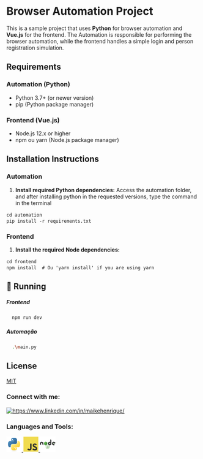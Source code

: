 # Browser Automation Project

This is a sample project that uses **Python** for browser automation and **Vue.js** for the frontend. The Automation is responsible for performing the browser automation, while the frontend handles a simple login and person registration simulation.

## Requirements

### Automation (Python)
- Python 3.7+ (or newer version)
- pip (Python package manager)

### Frontend (Vue.js)
- Node.js 12.x or higher
- npm ou yarn (Node.js package manager)

## Installation Instructions

### Automation
1. **Install required Python dependencies:**
Access the automation folder, and after installing python in the requested versions, type the command in the terminal
```
cd automation
pip install -r requirements.txt
```

### Frontend
1. **Install the required Node dependencies:**
```
cd frontend
npm install  # Ou 'yarn install' if you are using yarn
```

## 🔧 Running <a name = "running"></a>

<h5>Frontend</h5>

```bash
  npm run dev
```


<h5>Automação</h5>

```bash
  .\main.py
```

## License

[MIT](https://choosealicense.com/licenses/mit/)

<h3 align="left">Connect with me:</h3>
<p align="left">
<a href="https://www.linkedin.com/in/maikehenrique/" target="blank"><img align="center" src="https://raw.githubusercontent.com/rahuldkjain/github-profile-readme-generator/master/src/images/icons/Social/linked-in-alt.svg" alt="https://www.linkedin.com/in/maikehenrique/" height="30" width="40" /></a>
</p>

<h3 align="left">Languages and Tools:</h3>
<p align="left"> 

<a href="https://www.python.org/" target="_blank" rel="noreferrer"> 
<img src="https://raw.githubusercontent.com/devicons/devicon/master/icons/python/python-original.svg" alt="javascript" width="40" height="40"/> </a> 

<a href="https://developer.mozilla.org/en-US/docs/Web/JavaScript" target="_blank" rel="noreferrer"> 
<img src="https://raw.githubusercontent.com/devicons/devicon/master/icons/javascript/javascript-original.svg" alt="javascript" width="40" height="40"/> </a> 

<a href="https://nodejs.org" target="_blank" rel="noreferrer"> 
<img src="https://raw.githubusercontent.com/devicons/devicon/master/icons/nodejs/nodejs-original-wordmark.svg" alt="nodejs" width="40" height="40"/> </a> 
 
</p>
